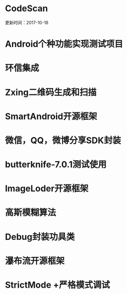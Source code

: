 # CodeScan

更新时间：2017-10-18

# Android个种功能实现测试项目
#	环信集成
#	Zxing二维码生成和扫描
#	SmartAndroid开源框架
#	微信，QQ，微博分享SDK封装
#	butterknife-7.0.1测试使用
#	ImageLoder开源框架
#	高斯模糊算法
#	Debug封装功具类
#	瀑布流开源框架
#	StrictMode +严格模式调试
#
